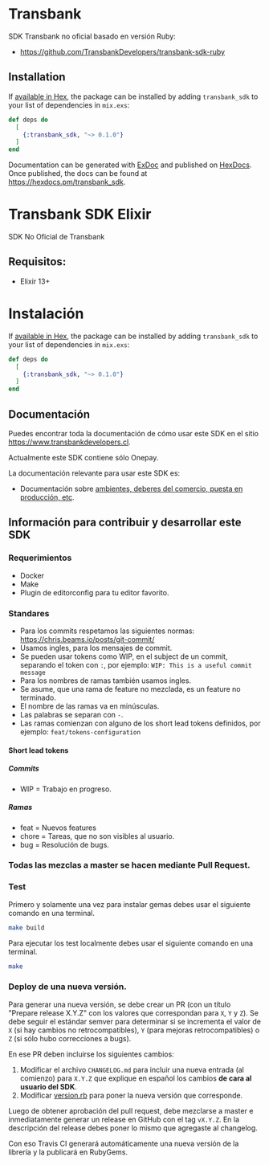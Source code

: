# Transbank

SDK Transbank no oficial basado en versión Ruby: 
+ https://github.com/TransbankDevelopers/transbank-sdk-ruby

## Installation

If [available in Hex](https://hex.pm/docs/publish), the package can be installed
by adding `transbank_sdk` to your list of dependencies in `mix.exs`:

```elixir
def deps do
  [
    {:transbank_sdk, "~> 0.1.0"}
  ]
end
```

Documentation can be generated with [ExDoc](https://github.com/elixir-lang/ex_doc)
and published on [HexDocs](https://hexdocs.pm). Once published, the docs can
be found at <https://hexdocs.pm/transbank_sdk>.



# Transbank SDK Elixir

SDK No Oficial de Transbank

## Requisitos:

- Elixir 13+

# Instalación

If [available in Hex](https://hex.pm/docs/publish), the package can be installed
by adding `transbank_sdk` to your list of dependencies in `mix.exs`:

```elixir
def deps do
  [
    {:transbank_sdk, "~> 0.1.0"}
  ]
end
```


## Documentación 

Puedes encontrar toda la documentación de cómo usar este SDK en el sitio https://www.transbankdevelopers.cl.

Actualmente este SDK contiene sólo Onepay.

La documentación relevante para usar este SDK es:

- Documentación sobre [ambientes, deberes del comercio, puesta en producción,
  etc](https://www.transbankdevelopers.cl/documentacion/como_empezar#ambientes).

## Información para contribuir y desarrollar este SDK

### Requerimientos
- Docker
- Make
- Plugin de editorconfig para tu editor favorito.

### Standares

- Para los commits respetamos las siguientes normas: https://chris.beams.io/posts/git-commit/
- Usamos ingles, para los mensajes de commit.
- Se pueden usar tokens como WIP, en el subject de un commit, separando el token con `:`, por ejemplo:
`WIP: This is a useful commit message`
- Para los nombres de ramas también usamos ingles.
- Se asume, que una rama de feature no mezclada, es un feature no terminado.
- El nombre de las ramas va en minúsculas.
- Las palabras se separan con `-`.
- Las ramas comienzan con alguno de los short lead tokens definidos, por ejemplo: `feat/tokens-configuration`

#### Short lead tokens
##### Commits
- WIP = Trabajo en progreso.
##### Ramas
- feat = Nuevos features
- chore = Tareas, que no son visibles al usuario.
- bug = Resolución de bugs.

### Todas las mezclas a master se hacen mediante Pull Request.

### Test
Primero y solamente una vez para instalar gemas debes usar el siguiente comando en una terminal.
```bash
make build
```

Para ejecutar los test localmente debes usar el siguiente comando en una terminal.
```bash
make
```

### Deploy de una nueva versión.
Para generar una nueva versión, se debe crear un PR (con un título "Prepare release X.Y.Z" con los valores que correspondan para `X`, `Y` y `Z`). Se debe seguir el estándar semver para determinar si se incrementa el valor de `X` (si hay cambios no retrocompatibles), `Y` (para mejoras retrocompatibles) o `Z` (si sólo hubo correcciones a bugs).

En ese PR deben incluirse los siguientes cambios:

1. Modificar el archivo `CHANGELOG.md` para incluir una nueva entrada (al comienzo) para `X.Y.Z` que explique en español los cambios **de cara al usuario del SDK**.
2. Modificar [version.rb](./lib/transbank/sdk/version.rb) para poner la nueva versión que corresponde.

Luego de obtener aprobación del pull request, debe mezclarse a master e inmediatamente generar un release en GitHub con el tag `vX.Y.Z`. En la descripción del release debes poner lo mismo que agregaste al changelog.

Con eso Travis CI generará automáticamente una nueva versión de la librería y la publicará en RubyGems.

